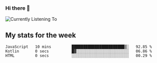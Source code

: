### Hi there 👋

![Currently Listening To](https://lastfm-recently-played.vercel.app/api?user=lynziee)

## My stats for the week
<!--START_SECTION:waka-->

```text
JavaScript   10 mins         ███████████████████████▒░   92.85 %
Kotlin       0 secs          █▓░░░░░░░░░░░░░░░░░░░░░░░   06.86 %
HTML         0 secs          ░░░░░░░░░░░░░░░░░░░░░░░░░   00.29 %
```

<!--END_SECTION:waka-->
